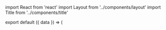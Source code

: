 import React from 'react'
import Layout from '../components/layout'
import Title from '../components/title'

export default ({ data }) => (
    <Layout>
        <Title text='Repositories' />
        <div>
            Repository list
        </div>
    </Layout>
)